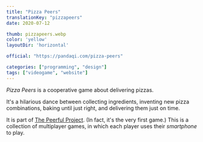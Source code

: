 ```yaml
---
title: "Pizza Peers"
translationKey: "pizzapeers"
date: 2020-07-12

thumb: pizzapeers.webp
color: 'yellow'
layoutDir: 'horizontal'

official: "https://pandaqi.com/pizza-peers"

categories: ["programming", "design"]
tags: ["videogame", "website"]
---
```


_Pizza Peers_ is a cooperative game about delivering pizzas. 

It's a hilarious dance between collecting ingredients, inventing new pizza combinations, baking until just right, and delivering them just on time.

It is part of [The Peerful Project](/en/programming/videogame/the-peerful-project). (In fact, it's the very first game.) This is a collection of multiplayer games, in which each player uses their _smartphone_ to play.